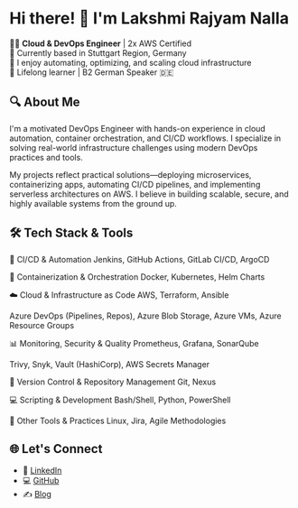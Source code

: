 #                 Hi there! 👋 I'm Lakshmi Rajyam Nalla

👩‍💻 **Cloud & DevOps Engineer** | 2x AWS Certified  
📍 Currently based in Stuttgart Region, Germany  
💬 I enjoy automating, optimizing, and scaling cloud infrastructure  
🌱 Lifelong learner | B2 German Speaker 🇩🇪

## 🔍 About Me

I'm a motivated DevOps Engineer with hands-on experience in cloud automation, container orchestration, and CI/CD workflows. I specialize in solving real-world infrastructure challenges using modern DevOps practices and tools.

My projects reflect practical solutions—deploying microservices, containerizing apps, automating CI/CD pipelines, and implementing serverless architectures on AWS. I believe in building scalable, secure, and highly available systems from the ground up.

## 🛠️ Tech Stack & Tools
🚀 CI/CD & Automation
Jenkins, GitHub Actions, GitLab CI/CD, ArgoCD

🐳 Containerization & Orchestration
Docker, Kubernetes, Helm Charts

☁️ Cloud & Infrastructure as Code
AWS, Terraform, Ansible

Azure DevOps (Pipelines, Repos), Azure Blob Storage, Azure VMs, Azure Resource Groups

📊 Monitoring, Security & Quality
Prometheus, Grafana, SonarQube

Trivy, Snyk, Vault (HashiCorp), AWS Secrets Manager

🔄 Version Control & Repository Management
Git, Nexus

💻 Scripting & Development
Bash/Shell, Python, PowerShell

🧰 Other Tools & Practices
Linux, Jira, Agile Methodologies



## 🌐 Let's Connect

- 💼 [LinkedIn](https://www.linkedin.com/in/lakshmirajyam-nalla)
- 💻 [GitHub]( https://github.com/Nalla06)
- ✍️ [Blog](https://blog.nallalakshmirajyam.click)